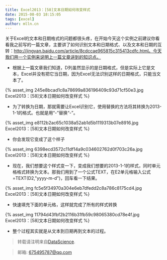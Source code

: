 ```yaml
---
title: Excel2013：[58]文本日期如何改变样式
date: 2015-08-03 18:15:05
tags: [excel]
author: mlln.cn
---
```

关于Excel的文本和日期格式的问题都很头疼，在开始今天这个实例之前建议你看看我之前写的一篇文章，主要讲了如何识别文本和日期格式、以及文本和日期的互转：http://jingyan.baidu.com/article/8cdccae965815c315413cdfc.html。今天我们用一个实例来说明上一篇文章讲到的知识点。

- 根据上一篇文章我们知道，D列虽然显示的是日期格式，但是实际上它是文本，Excel并没有把它当日期，因为Excel无法识别这样的日期格式，只能当文本了。

{% asset_img 245e8bcad1c8a78699a836196409c93d71cf50e3.jpg Excel2013：[58]文本日期如何改变样式 %}

- 为了转换为日期，那就需要让Excel识别它，使用替换的方法将其转换为2013-1-1的格式。也就是用“-”替换“-”。

{% asset_img e8112b2ac65c1038a52ab1d5b1119313b07e8916.jpg Excel2013：[58]文本日期如何改变样式 %}

- 你会发现它变成了这个样子

{% asset_img 6398ecd3572c11df14a9c034602762d0f703c26a.jpg Excel2013：[58]文本日期如何改变样式 %}

- 现在，我们想要这个样式变一下，变成我们想要的2013-1-1的样式，同时单元格格式转换为文本。那我们用到了一个公式TEXT，在E2单元格输入公式=TEXT(D2,"yyyy-m-d")，回车看一下结果。

{% asset_img fc5e5f34970a304e6eb7dfedd2c8a786c8175cd4.jpg Excel2013：[58]文本日期如何改变样式 %}

- 快速填充下面的单元格，这样就完成了所有的样式转换

{% asset_img 11794d43fbf2b2116b31fb59c98065380cd78e4f.jpg Excel2013：[58]文本日期如何改变样式 %}

- 整个过程其实就是从文本到日期再到文本的过程。

> 转载请注明来自[DataScience](http://mlln.cn).

> 邮箱: 675495787@qq.com 
